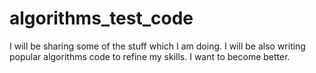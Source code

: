 # algorithms_test_code
I will be sharing some of the stuff which I am doing.
I will be also writing popular algorithms code to refine my skills.
I want to become better.
